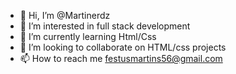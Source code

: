 - 👋 Hi, I’m @Martinerdz
- 👀 I’m interested in full stack development
- 🌱 I’m currently learning Html/Css
- 💞️ I’m looking to collaborate on HTML/css projects
- 📫 How to reach me festusmartins56@gmail.com

<!---
Martinerdz/Martinerdz is a ✨ special ✨ repository because its `README.md` (this file) appears on your GitHub profile.
You can click the Preview link to take a look at your changes.
--->
